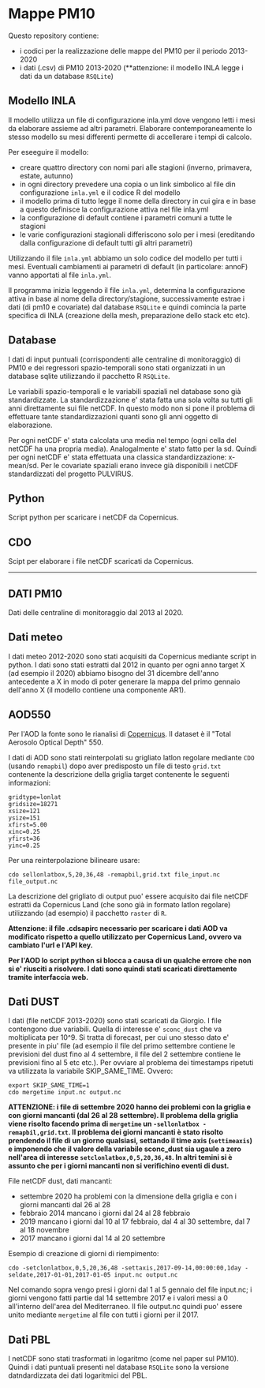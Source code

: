  # Mappe PM10

Questo repository contiene:

- i codici per la realizzazione delle mappe del PM10 per il periodo 2013-2020
- i dati (.csv) di PM10 2013-2020 (**attenzione: il modello INLA legge i dati da un database `RSQLite`)

## Modello INLA

Il modello utilizza un file di configurazione inla.yml dove vengono letti i mesi da elaborare assieme ad altri parametri. Elaborare contemporaneamente lo stesso modello su mesi differenti permette di accellerare i tempi di calcolo.

Per eseeguire il modello:

- creare quattro directory con nomi pari alle stagioni (inverno, primavera, estate, autunno)
- in ogni directory prevedere una copia o un link simbolico al file din configurazione `inla.yml` e il codice R del modello
- il modello prima di tutto legge il nome della directory in cui gira e in base a questo definisce la configurazione attiva nel file inla.yml
- la configurazione di default contiene i parametri comuni a tutte le stagioni
- le varie configurazioni stagionali differiscono solo per i mesi (ereditando dalla configurazione di default tutti gli altri parametri)

Utilizzando il file `inla.yml` abbiamo un solo codice del modello per tutti i mesi. Eventuali cambiamenti ai parametri di default (in particolare: annoF) vanno apportati al file `inla.yml`.

Il programma inizia leggendo il file `inla.yml`, determina la configurazione attiva in base al nome della directory/stagione, successivamente estrae i dati (di pm10 e covariate) dal database `RSQLite` e quindi comincia la parte specifica di INLA (creazione della mesh, preparazione dello stack etc etc).


## Database

I dati di input puntuali (corrispondenti alle centraline di monitoraggio) di PM10 e dei regressori spazio-temporali sono stati organizzati in un database sqlite utilizzando il pacchetto R `RSQLite`.

Le variabili spazio-temporali e le variabili spaziali nel database sono già standardizzate. La standardizzazione e' stata fatta una sola volta su tutti gli anni direttamente sui file netCDF. In questo modo non si pone il problema di effettuare tante standardizzazioni quanti sono gli anni oggetto di elaborazione.

Per ogni netCDF e' stata calcolata una media nel tempo (ogni cella del netCDF ha una propria media). Analogalmente e' stato fatto per la sd. Quindi per ogni netCDF e' stata effettuata una classica standardizzazione: x-mean/sd. Per le covariate spaziali erano invece già disponibili i netCDF standardizzati del progetto PULVIRUS.

## Python

Script python per scaricare i netCDF da Copernicus.

## CDO

Scipt per elaborare i file netCDF scaricati da Copernicus.

---

## DATI PM10

Dati delle centraline di monitoraggio dal 2013 al 2020.

## Dati meteo

I dati meteo 2012-2020 sono stati acquisiti da Copernicus mediante script in python. I dati sono stati estratti dal 2012 in quanto per ogni anno target X (ad esempio il 2020) abbiamo bisogno del 31 dicembre dell'anno antecedente a X in modo di poter generare la mappa del primo gennaio dell'anno X (il modello contiene una componente AR1).

## AOD550

Per l'AOD la fonte sono le rianalisi di [Copernicus](https://www.copernicus.eu/en/copernicus-services/atmosphere). Il dataset è il "Total Aerosolo Optical Depth" 550.

I dati di AOD sono stati reinterpolati su grigliato latlon regolare mediante `CDO` (usando `remapbil`) dopo aver predisposto un file di testo `grid.txt` contenente la descrizione della griglia target contenente le seguenti informazioni:

```
gridtype=lonlat
gridsize=18271
xsize=121
ysize=151
xfirst=5.00
xinc=0.25
yfirst=36
yinc=0.25
```
Per una reinterpolazione bilineare usare:

```
cdo sellonlatbox,5,20,36,48 -remapbil,grid.txt file_input.nc  file_output.nc
```

La descrizione del grigliato di output puo' essere acquisito dai file netCDF estratti da Copernicus Land (che sono già in formato latlon regolare) utilizzando (ad esempio) il pacchetto `raster` di `R`.
 
 
 **Attenzione: il file .cdsapirc necessario per scaricare i dati AOD va modificato rispetto a quello utilizzato per Copernicus Land, ovvero va cambiato l'url e l'API key.**
 
 **Per l'AOD lo script python si blocca a causa di un qualche errore che non si e' riusciti a risolvere. I dati sono quindi stati scaricati direttamente tramite interfaccia web.**


## Dati DUST

I dati (file netCDF 2013-2020) sono stati scaricati da Giorgio. I file contengono due variabili. Quella di interesse e' `sconc_dust` che va moltiplicata per 10^9.
Si tratta di forecast, per cui uno stesso dato e' presente in piu' file (ad esempio il file del primo settembre contiene le previsioni del dust fino al 4 settembre, il file del 2 settembre contiene le previsioni fino al 5 etc etc.). Per ovviare al problema dei timestamps ripetuti va utilizzata la variabile SKIP_SAME_TIME. Ovvero:

```
export SKIP_SAME_TIME=1
cdo mergetime input.nc output.nc
```

**ATTENZIONE: i file di settembre 2020 hanno dei problemi con la griglia e con giorni mancanti (dal 26 al 28 settembre). Il problema della griglia viene risolto facendo prima di `mergetime` un `-sellonlatbox -remapbil,grid.txt`. Il problema dei giorni mancanti è stato risolto prendendo il file di un giorno qualsiasi, settando il time axis (`settimeaxis`) e imponendo che il valore della variabile sconc_dust sia ugaule a zero nell'area di interesse `setclonlatbox,0,5,20,36,48`. In altri temini si è assunto che per i giorni mancanti non si verifichino eventi di dust.**

File netCDF dust, dati mancanti:

- settembre 2020 ha problemi con la dimensione della griglia e con i giorni mancanti dal 26 al 28
- febbraio 2014 mancano i giorni dal 24 al 28 febbraio
- 2019 mancano i giorni dal 10 al 17 febbraio, dal 4 al 30 settembre, dal 7 al 18 novembre
- 2017 mancano i giorni dal 14 al 20 settembre

Esempio di creazione di giorni di riempimento:

```
cdo -setclonlatbox,0,5,20,36,48 -settaxis,2017-09-14,00:00:00,1day -seldate,2017-01-01,2017-01-05 input.nc output.nc
```

Nel comando sopra vengo presi i giorni dal 1 al 5 gennaio del file input.nc; i giorni vengono fatti partie dal 14 settembre 2017 e i valori messi a 0 all'interno dell'area del Mediterraneo. Il file output.nc quindi puo' essere unito mediante `mergetime` al file con tutti i giorni per il 2017.

## Dati PBL

I netCDF sono stati trasformati in logaritmo (come nel paper sul PM10). Quindi i dati puntuali presenti nel database `RSQLite` sono la versione datndardizzata dei dati logaritmici del PBL.


